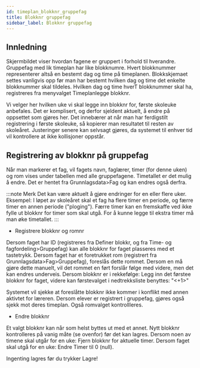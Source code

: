 ```yaml
---
id: timeplan_blokknr_gruppefag
title: Blokknr gruppefag
sidebar_label: Blokknr gruppefag
---
```

## Innledning
Skjermbildet viser hvordan fagene er gruppert i forhold til hverandre. Gruppefag med lik timeplan har like blokknumre.
Hvert blokknummer representerer altså en bestemt dag og time på timeplanen. Blokkskjemaet settes vanligvis opp før man har bestemt hvilken dag
og time det enkelte blokknummer skal tildeles. Hvilken dag og time hverT blokknummer skal ha, registreres fra menyvalget Timeplanlegge blokknr.

Vi velger her hvilken uke vi skal legge inn blokknr for, første skoleuke anbefales. Det er komplisert, og derfor sjeldent aktuelt, å endre på oppsettet som gjøres her. Det innebærer at når man har ferdigstilt registrering i første skoleuke, så kopierer man resultatet til resten av skoleåret. Justeringer senere kan selvsagt gjøres, da systemet til enhver tid vil kontrollere at ikke kollisjoner oppstår.

## Registrering av blokknr på gruppefag
Når man markerer et fag, vil fagets navn, faglærer, timer (for denne uken) og rom vises under tabellen med alle gruppefagene.
Timetallet er det mulig å endre. Det er hentet fra Grunnlagsdata>Fag og kan endres også derfra. 

:::note Merk
Det kan være aktuelt å gjøre endringer for en eller flere uker. Eksempel: I løpet av skoleåret skal et fag ha flere timer en periode, og færre timer en annen periode ("ploging"). Færre timer kan en fremskaffe ved ikke fylle ut blokknr for timer som skal utgå. For å kunne legge til ekstra timer må man øke timetallet.
:::

- Registrere blokknr og romnr

Dersom faget har ID (registreres fra Definer blokkr, og fra Time- og fagfordeling>Gruppefag) kan alle blokknr for faget plasseres med et tastetrykk.
Dersom faget har et foretrukket rom (registrert fra Grunnlagsdata>Fag>Gruppefag), foreslås dette rommet.
Dersom en må gjøre dette manuelt, vil det rommet en ført forslår følge med videre, men det kan endres underveis. Dersom blokknr er i rekkefølge: Legg inn det førstee blokknr for faget, videre kan førstevalget i nedtrekksliste benyttes: "<+1>"

Systemet vil sjekke at foreslåtte blokknr ikke kommer i konflikt med annen aktivtet for læreren. Dersom elever er registrert i gruppefag, gjøres også sjekk mot deres timeplan. Også romvalget kontrollleres.

- Endre blokknr

Et valgt blokknr kan når som helst byttes ut med et annet. Nytt blokknr kontrolleres på vanig måte (se ovenfor) før det kan lagres.
Dersom noen av timene skal utgår for en uke: Fjern blokknr for aktuelle timer.
Dersom faget skal utgå for en uke: Endre Timer til 0 (null).

Ingenting lagres før du trykker Lagre!
